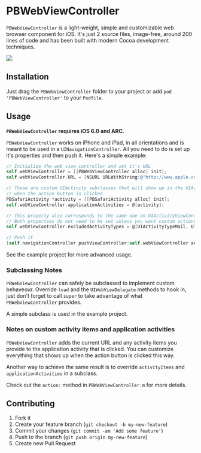 # PBWebViewController

`PBWebViewController` is a light-weight, simple and customizable web browser component for iOS. It's just 2 source files, image-free, around 200 lines of code and has been built with modern Cocoa development techniques.

![](http://f.cl.ly/items/2i0m0j0U3H240t0k0i38/PBWebViewController.png)

## Installation

Just drag the `PBWebViewController` folder to your project or add `pod 'PBWebViewController'` to your `Podfile`.

## Usage

**`PBWebViewController` requires iOS 6.0 and ARC.**

`PBWebViewController` works on iPhone and iPad, in all orientations and is meant to be used in a `UINavigationController`. All you need to do is set up it's properties and then push it. Here's a simple example:

```objective-c
// Initialize the web view controller and set it's URL
self.webViewController = [[PBWebViewController alloc] init];
self.webViewController.URL = [NSURL URLWithString:@"http://www.apple.com"];

// These are custom UIActivity subclasses that will show up in the UIActivityViewController
// when the action button is clicked
PBSafariActivity *activity = [[PBSafariActivity alloc] init];
self.webViewController.applicationActivities = @[activity];

// This property also corresponds to the same one on UIActivityViewController
// Both properties do not need to be set unless you want custom actions
self.webViewController.excludedActivityTypes = @[UIActivityTypeMail, UIActivityTypeMessage, UIActivityTypePostToWeibo];

// Push it
[self.navigationController pushViewController:self.webViewController animated:YES];
```

See the example project for more advanced usage.

### Subclassing Notes

`PBWebViewController` can safely be subclassed to implement custom behaveour. Override `load` and the `UIWebViewDelegate` methods to hook in, just don't forget to call `super` to take advantage of what `PBWebViewController` provides.

A simple subclass is used in the example project.

### Notes on custom activity items and application activities

`PBWebViewController` adds the current URL and any activity items you provide to the application activity that is clicked. You can customize everything that shows up when the action button is clicked this way.

Another way to achieve the same result is to override `activityItems` and `applicationActivities` in a subclass.

Check out the `action:` method in `PBWebViewController.m` for more details.

## Contributing

1. Fork it
2. Create your feature branch (`git checkout -b my-new-feature`)
3. Commit your changes (`git commit -am 'Add some feature'`)
4. Push to the branch (`git push origin my-new-feature`)
5. Create new Pull Request
